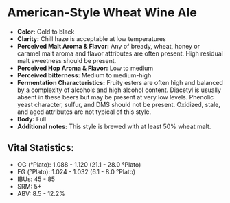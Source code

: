 # American-Style Wheat Wine Ale

- **Color:** Gold to black
- **Clarity:** Chill haze is acceptable at low temperatures
- **Perceived Malt Aroma & Flavor:** Any of bready, wheat, honey or caramel malt aroma and flavor attributes are often present. High residual malt sweetness should be present.
- **Perceived Hop Aroma & Flavor:** Low to medium
- **Perceived bitterness:** Medium to medium-high
- **Fermentation Characteristics:** Fruity esters are often high and balanced by a complexity of alcohols and high alcohol content. Diacetyl is usually absent in these beers but may be present at very low levels. Phenolic yeast character, sulfur, and DMS should not be present. Oxidized, stale, and aged attributes are not typical of this style.
- **Body:** Full
- **Additional notes:** This style is brewed with at least 50% wheat malt.

## Vital Statistics:

- OG (°Plato): 1.088 - 1.120 (21.1 - 28.0 °Plato)
- FG (°Plato): 1.024 - 1.032 (6.1 - 8.0 °Plato)
- IBUs: 45 - 85
- SRM: 5+
- ABV: 8.5 - 12.2% 
